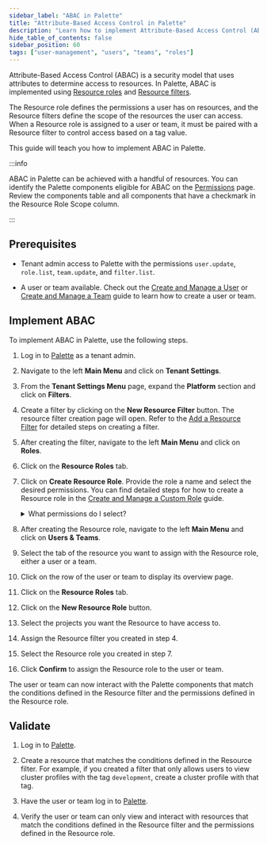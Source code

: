 ```yaml
---
sidebar_label: "ABAC in Palette"
title: "Attribute-Based Access Control in Palette"
description: "Learn how to implement Attribute-Based Access Control (ABAC) in Palette."
hide_table_of_contents: false
sidebar_position: 60
tags: ["user-management", "users", "teams", "roles"]
---
```


Attribute-Based Access Control (ABAC) is a security model that uses attributes to determine access to resources. In
Palette, ABAC is implemented using [Resource roles](./resource-scope-roles-permissions.md) and
[Resource filters](../../tenant-settings/filters.md).

The Resource role defines the permissions a user has on resources, and the Resource filters define the scope of the
resources the user can access. When a Resource role is assigned to a user or team, it must be paired with a Resource
filter to control access based on a tag value.

This guide will teach you how to implement ABAC in Palette.

:::info

ABAC in Palette can be achieved with a handful of resources. You can identify the Palette components eligible for ABAC
on the [Permissions](./permissions.md#operations) page. Review the components table and all components that have a
checkmark in the Resource Role Scope column.

:::

## Prerequisites

- Tenant admin access to Palette with the permissions `user.update`, `role.list`, `team.update`, and `filter.list`.

- A user or team available. Check out the [Create and Manage a User](../users-and-teams/create-user.md) or
  [Create and Manage a Team](../users-and-teams/create-a-team.md) guide to learn how to create a user or team.

## Implement ABAC

To implement ABAC in Palette, use the following steps.

1.  Log in to [Palette](https://console.spectrocloud.com) as a tenant admin.

2.  Navigate to the left **Main Menu** and click on **Tenant Settings**.

3.  From the **Tenant Settings Menu** page, expand the **Platform** section and click on **Filters**.

4.  Create a filter by clicking on the **New Resource Filter** button. The resource filter creation page will open.
    Refer to the [Add a Resource Filter](../../tenant-settings/filters.md) for detailed steps on creating a filter.

5.  After creating the filter, navigate to the left **Main Menu** and click on **Roles**.

6.  Click on the **Resource Roles** tab.

7.  Click on **Create Resource Role**. Provide the role a name and select the desired permissions. You can find detailed
    steps for how to create a Resource role in the
    [Create and Manage a Custom Role](./create-custom-role.md#create-a-custom-resource-role) guide.

    <!-- prettier-ignore -->
    <details> 
    <summary>What permissions do I select?</summary>

        The permissions you select depend on the use case you want to regulate. For example, if you are going to control what cluster profiles a user can view and use,
        you would select the **Cluster permissions** resource type and check the
        boxes for the `clusterprofile.get` and `clusterprofile.list` permissions. This would allow the user to view and list
        cluster profiles when creating a cluster.

        The next important step is to ensure all cluster profiles match the
        conditions defined in the resource filter you created in step 4. This ensures that the user can only view and use cluster
        profiles that match the filter conditions. For example, if you created a filter that only allows users to view
        cluster profiles with the tag `development`, the user would only be able to view and use cluster profiles with that
        tag.

        You could build on this example use case by adding the **Cluster permissions** resource type and selecting the `cluster.get` and `cluster.list` permissions.
        This would allow the user to use only clusters that match the resource filter condition.
        The tenant admin or user with permission to create clusters would need to ensure that all clusters created have the `development` tag.

        To learn more about the resource types and permissions available in Palette, refer to the
        [Permissions](./permissions.md) page.

    </details>

8.  After creating the Resource role, navigate to the left **Main Menu** and click on **Users & Teams**.

9.  Select the tab of the resource you want to assign with the Resource role, either a user or a team.

10. Click on the row of the user or team to display its overview page.

11. Click on the **Resource Roles** tab.

12. Click on the **New Resource Role** button.

13. Select the projects you want the Resource to have access to.

14. Assign the Resource filter you created in step 4.

15. Select the Resource role you created in step 7.

16. Click **Confirm** to assign the Resource role to the user or team.

The user or team can now interact with the Palette components that match the conditions defined in the Resource filter
and the permissions defined in the Resource role.

## Validate

1. Log in to [Palette](https://console.spectrocloud.com).

2. Create a resource that matches the conditions defined in the Resource filter. For example, if you created a filter
   that only allows users to view cluster profiles with the tag `development`, create a cluster profile with that tag.

3. Have the user or team log in to [Palette](https://console.spectrocloud.com).

4. Verify the user or team can only view and interact with resources that match the conditions defined in the Resource
   filter and the permissions defined in the Resource role.
